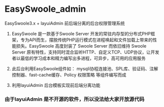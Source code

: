 # EasySwoole_admin
EasySwoole3.x + layuiAdmin  前后端分离的后台权限管理系统

1. EasySwoole 是一款基于Swoole Server 开发的常驻内存型的分布式PHP框架，专为API而生，摆脱传统PHP运行模式在进程唤起和文件加载上带来的性能损失。EasySwoole 高度封装了 Swoole Server 而依旧维持 Swoole Server 原有特性，支持同时混合监听HTTP、自定义TCP、UDP协议，让开发者以最低的学习成本和精力编写出多进程，可异步，高可用的应用服务

2. 此后台利用EasySwoole组件如： mysqli协程连接池、SPL库、验证码、注解控制器、fast-cache缓存、Policy 权限策略 等组件编写而成

3. 利用layuiAdmin 后台模板实现前后端分离功能 


### 由于layuiAdmin 是不开源的软件，所以没法给大家开放源代码
